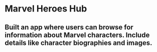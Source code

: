 # Marvel Heroes Hub
## Built an app where users can browse  for information about Marvel characters. Include details like character biographies and images.
